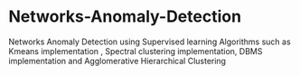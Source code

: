 # Networks-Anomaly-Detection
Networks Anomaly Detection using Supervised learning Algorithms such as Kmeans implementation , Spectral clustering implementation, DBMS implementation and Agglomerative Hierarchical Clustering
